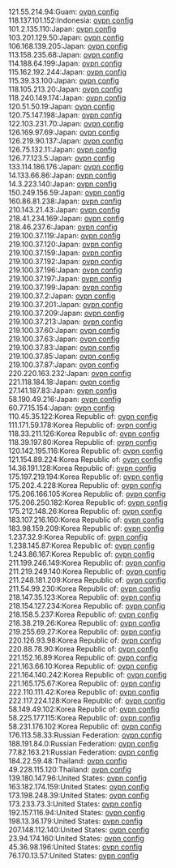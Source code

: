 121.55.214.94:Guam: [ovpn config](vpn/121_55_214_94.ovpn)  
118.137.101.152:Indonesia: [ovpn config](vpn/118_137_101_152.ovpn)  
101.2.135.110:Japan: [ovpn config](vpn/101_2_135_110.ovpn)  
103.201.129.50:Japan: [ovpn config](vpn/103_201_129_50.ovpn)  
106.168.139.205:Japan: [ovpn config](vpn/106_168_139_205.ovpn)  
113.158.235.68:Japan: [ovpn config](vpn/113_158_235_68.ovpn)  
114.188.64.199:Japan: [ovpn config](vpn/114_188_64_199.ovpn)  
115.162.192.244:Japan: [ovpn config](vpn/115_162_192_244.ovpn)  
115.39.33.100:Japan: [ovpn config](vpn/115_39_33_100.ovpn)  
118.105.213.20:Japan: [ovpn config](vpn/118_105_213_20.ovpn)  
118.240.149.174:Japan: [ovpn config](vpn/118_240_149_174.ovpn)  
120.51.50.19:Japan: [ovpn config](vpn/120_51_50_19.ovpn)  
120.75.147.198:Japan: [ovpn config](vpn/120_75_147_198.ovpn)  
122.103.231.70:Japan: [ovpn config](vpn/122_103_231_70.ovpn)  
126.169.97.69:Japan: [ovpn config](vpn/126_169_97_69.ovpn)  
126.219.90.137:Japan: [ovpn config](vpn/126_219_90_137.ovpn)  
126.75.132.11:Japan: [ovpn config](vpn/126_75_132_11.ovpn)  
126.77.123.5:Japan: [ovpn config](vpn/126_77_123_5.ovpn)  
133.114.186.176:Japan: [ovpn config](vpn/133_114_186_176.ovpn)  
14.133.66.86:Japan: [ovpn config](vpn/14_133_66_86.ovpn)  
14.3.223.140:Japan: [ovpn config](vpn/14_3_223_140.ovpn)  
150.249.156.59:Japan: [ovpn config](vpn/150_249_156_59.ovpn)  
160.86.81.238:Japan: [ovpn config](vpn/160_86_81_238.ovpn)  
210.143.21.43:Japan: [ovpn config](vpn/210_143_21_43.ovpn)  
218.41.234.169:Japan: [ovpn config](vpn/218_41_234_169.ovpn)  
218.46.237.6:Japan: [ovpn config](vpn/218_46_237_6.ovpn)  
219.100.37.119:Japan: [ovpn config](vpn/219_100_37_119.ovpn)  
219.100.37.120:Japan: [ovpn config](vpn/219_100_37_120.ovpn)  
219.100.37.159:Japan: [ovpn config](vpn/219_100_37_159.ovpn)  
219.100.37.192:Japan: [ovpn config](vpn/219_100_37_192.ovpn)  
219.100.37.196:Japan: [ovpn config](vpn/219_100_37_196.ovpn)  
219.100.37.197:Japan: [ovpn config](vpn/219_100_37_197.ovpn)  
219.100.37.199:Japan: [ovpn config](vpn/219_100_37_199.ovpn)  
219.100.37.2:Japan: [ovpn config](vpn/219_100_37_2.ovpn)  
219.100.37.201:Japan: [ovpn config](vpn/219_100_37_201.ovpn)  
219.100.37.209:Japan: [ovpn config](vpn/219_100_37_209.ovpn)  
219.100.37.213:Japan: [ovpn config](vpn/219_100_37_213.ovpn)  
219.100.37.60:Japan: [ovpn config](vpn/219_100_37_60.ovpn)  
219.100.37.63:Japan: [ovpn config](vpn/219_100_37_63.ovpn)  
219.100.37.83:Japan: [ovpn config](vpn/219_100_37_83.ovpn)  
219.100.37.85:Japan: [ovpn config](vpn/219_100_37_85.ovpn)  
219.100.37.87:Japan: [ovpn config](vpn/219_100_37_87.ovpn)  
220.220.163.232:Japan: [ovpn config](vpn/220_220_163_232.ovpn)  
221.118.184.18:Japan: [ovpn config](vpn/221_118_184_18.ovpn)  
27.141.187.83:Japan: [ovpn config](vpn/27_141_187_83.ovpn)  
58.190.49.216:Japan: [ovpn config](vpn/58_190_49_216.ovpn)  
60.77.15.154:Japan: [ovpn config](vpn/60_77_15_154.ovpn)  
110.45.35.122:Korea Republic of: [ovpn config](vpn/110_45_35_122.ovpn)  
111.171.59.178:Korea Republic of: [ovpn config](vpn/111_171_59_178.ovpn)  
118.33.211.126:Korea Republic of: [ovpn config](vpn/118_33_211_126.ovpn)  
118.39.197.80:Korea Republic of: [ovpn config](vpn/118_39_197_80.ovpn)  
120.142.195.116:Korea Republic of: [ovpn config](vpn/120_142_195_116.ovpn)  
121.154.89.224:Korea Republic of: [ovpn config](vpn/121_154_89_224.ovpn)  
14.36.191.128:Korea Republic of: [ovpn config](vpn/14_36_191_128.ovpn)  
175.197.219.194:Korea Republic of: [ovpn config](vpn/175_197_219_194.ovpn)  
175.202.4.228:Korea Republic of: [ovpn config](vpn/175_202_4_228.ovpn)  
175.206.166.105:Korea Republic of: [ovpn config](vpn/175_206_166_105.ovpn)  
175.206.250.182:Korea Republic of: [ovpn config](vpn/175_206_250_182.ovpn)  
175.212.148.26:Korea Republic of: [ovpn config](vpn/175_212_148_26.ovpn)  
183.107.216.160:Korea Republic of: [ovpn config](vpn/183_107_216_160.ovpn)  
183.98.159.209:Korea Republic of: [ovpn config](vpn/183_98_159_209.ovpn)  
1.237.32.9:Korea Republic of: [ovpn config](vpn/1_237_32_9.ovpn)  
1.238.145.87:Korea Republic of: [ovpn config](vpn/1_238_145_87.ovpn)  
1.243.86.167:Korea Republic of: [ovpn config](vpn/1_243_86_167.ovpn)  
211.199.246.149:Korea Republic of: [ovpn config](vpn/211_199_246_149.ovpn)  
211.219.249.140:Korea Republic of: [ovpn config](vpn/211_219_249_140.ovpn)  
211.248.181.209:Korea Republic of: [ovpn config](vpn/211_248_181_209.ovpn)  
211.54.99.230:Korea Republic of: [ovpn config](vpn/211_54_99_230.ovpn)  
218.147.35.123:Korea Republic of: [ovpn config](vpn/218_147_35_123.ovpn)  
218.154.127.234:Korea Republic of: [ovpn config](vpn/218_154_127_234.ovpn)  
218.158.5.237:Korea Republic of: [ovpn config](vpn/218_158_5_237.ovpn)  
218.38.219.26:Korea Republic of: [ovpn config](vpn/218_38_219_26.ovpn)  
219.255.69.27:Korea Republic of: [ovpn config](vpn/219_255_69_27.ovpn)  
220.126.93.98:Korea Republic of: [ovpn config](vpn/220_126_93_98.ovpn)  
220.88.78.90:Korea Republic of: [ovpn config](vpn/220_88_78_90.ovpn)  
221.152.16.89:Korea Republic of: [ovpn config](vpn/221_152_16_89.ovpn)  
221.163.66.10:Korea Republic of: [ovpn config](vpn/221_163_66_10.ovpn)  
221.164.140.242:Korea Republic of: [ovpn config](vpn/221_164_140_242.ovpn)  
221.165.175.67:Korea Republic of: [ovpn config](vpn/221_165_175_67.ovpn)  
222.110.111.42:Korea Republic of: [ovpn config](vpn/222_110_111_42.ovpn)  
222.117.224.128:Korea Republic of: [ovpn config](vpn/222_117_224_128.ovpn)  
58.149.49.102:Korea Republic of: [ovpn config](vpn/58_149_49_102.ovpn)  
58.225.177.115:Korea Republic of: [ovpn config](vpn/58_225_177_115.ovpn)  
58.231.176.102:Korea Republic of: [ovpn config](vpn/58_231_176_102.ovpn)  
176.113.58.33:Russian Federation: [ovpn config](vpn/176_113_58_33.ovpn)  
188.191.84.0:Russian Federation: [ovpn config](vpn/188_191_84_0.ovpn)  
77.82.163.21:Russian Federation: [ovpn config](vpn/77_82_163_21.ovpn)  
184.22.59.48:Thailand: [ovpn config](vpn/184_22_59_48.ovpn)  
49.228.115.120:Thailand: [ovpn config](vpn/49_228_115_120.ovpn)  
139.180.147.96:United States: [ovpn config](vpn/139_180_147_96.ovpn)  
163.182.174.159:United States: [ovpn config](vpn/163_182_174_159.ovpn)  
173.198.248.39:United States: [ovpn config](vpn/173_198_248_39.ovpn)  
173.233.73.3:United States: [ovpn config](vpn/173_233_73_3.ovpn)  
192.157.116.94:United States: [ovpn config](vpn/192_157_116_94.ovpn)  
198.13.36.179:United States: [ovpn config](vpn/198_13_36_179.ovpn)  
207.148.112.140:United States: [ovpn config](vpn/207_148_112_140.ovpn)  
23.94.174.160:United States: [ovpn config](vpn/23_94_174_160.ovpn)  
45.36.98.196:United States: [ovpn config](vpn/45_36_98_196.ovpn)  
76.170.13.57:United States: [ovpn config](vpn/76_170_13_57.ovpn)  
